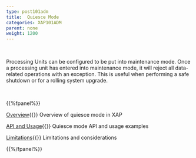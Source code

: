 ```yaml
---
type: post101adm
title:  Quiesce Mode
categories: XAP101ADM
parent: none
weight: 1200
---
```


<br>

Processing Units can be configured to be put into maintenance mode. Once a processing unit has entered into maintenance mode, it will reject all data-related operations with an exception.
This is useful when performing a safe shutdown or for a rolling system upgrade.

<br>

{{%fpanel%}}

[Overview](./quiesce-overview.html){{<wbr>}}
Overview of quiesce mode in XAP

[API and Usage](./quiesce-pu-api.html){{<wbr>}}
Quiesce mode API and usage examples

[Limitations](./quiesce-limitations.html){{<wbr>}}
Limitations and considerations

{{%/fpanel%}}
